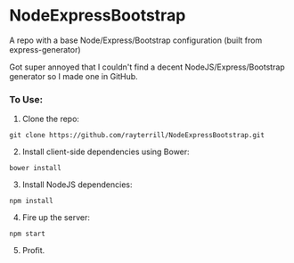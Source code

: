 # NodeExpressBootstrap
A repo with a base Node/Express/Bootstrap configuration (built from express-generator)

Got super annoyed that I couldn't find a decent NodeJS/Express/Bootstrap generator so I made one in GitHub.

### To Use:
1. Clone the repo:
```
git clone https://github.com/rayterrill/NodeExpressBootstrap.git
```
2. Install client-side dependencies using Bower:
```
bower install
```
3. Install NodeJS dependencies:
```
npm install
```
4. Fire up the server:
```
npm start
```
5. Profit.
